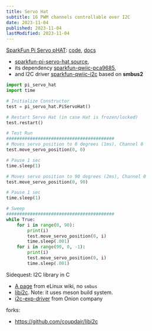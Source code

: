 ```yaml
---
title: Servo Hat
subtitle: 16 PWM channels controllable over I2C
date: 2023-11-04
published: 2023-11-04
lastModified: 2023-11-04
---
```


[SparkFun Pi Servo pHAT](https://www.sparkfun.com/products/15316): [code](https://github.com/sparkfun/Pi_Servo_Hat/tree/v20), [docs](https://piservohat-py.readthedocs.io/en/latest/index.html)

- [sparkfun-pi-servo-hat source](https://github.com/sparkfun/PiServoHat_Py/blob/main/pi_servo_hat.py), 
- its dependency [sparkfun-qwiic-pca9685](https://github.com/sparkfun/Qwiic_PCA9685_Py/blob/main/qwiic_pca9685.py), 
- and I2C driver [sparkfun-qwiic-i2c](https://github.com/sparkfun/Qwiic_I2C_Py/blob/master/qwiic_i2c/linux_i2c.py) based on **smbus2**

```py
import pi_servo_hat
import time

# Initialize Constructor
test = pi_servo_hat.PiServoHat()

# Restart Servo Hat (in case Hat is frozen/locked)
test.restart()

# Test Run
#########################################
# Moves servo position to 0 degrees (1ms), Channel 0
test.move_servo_position(0, 0)

# Pause 1 sec
time.sleep(1)

# Moves servo position to 90 degrees (2ms), Channel 0
test.move_servo_position(0, 90)

# Pause 1 sec
time.sleep(1)

# Sweep
#########################################
while True:
    for i in range(0, 90):
        print(i)
        test.move_servo_position(0, i)
        time.sleep(.001)
    for i in range(90, 0, -1):
        print(i)
        test.move_servo_position(0, i)
        time.sleep(.001)
```

Sidequest: I2C library in C

- [A page](https://elinux.org/Interfacing_with_I2C_Devices) from eLinux wiki, no `smbus`
- [libi2c](https://github.com/amaork/libi2c/blob/master/src/i2c.c). Note: it uses meson build system.
- [i2c-exp-driver](https://github.com/OnionIoT/i2c-exp-driver/blob/master/src/lib/onion-i2c.c) from Onion company

forks:

- https://github.com/coupdair/libi2c